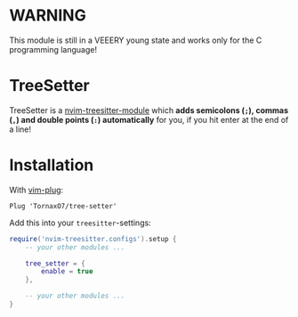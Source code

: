 # WARNING
This module is still in a VEEERY young state and works only for the C
programming language!

# TreeSetter
TreeSetter is a
[nvim-treesitter-module](https://github.com/nvim-treesitter/module-template)
which **adds semicolons (`;`), commas (`,`) and double points (`:`) automatically**
for you, if you hit enter at the end of a line!

# Installation
With [vim-plug](https://github.com/junegunn/vim-plug):

```vim
Plug 'TornaxO7/tree-setter'
```

Add this into your `treesitter`-settings:
```lua
require('nvim-treesitter.configs').setup {
    -- your other modules ...

    tree_setter = {
        enable = true
    },

    -- your other modules ...
}
```
